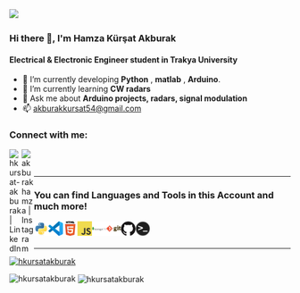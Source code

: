 

<!--
**hkursatakburak/hkursatakburak** is a ✨ _special_ ✨ repository because its `README.md` (this file) appears on your GitHub profile.

Here are some ideas to get you started:

- 🔭 I’m currently working on ...
- 🌱 I’m currently learning ...
- 👯 I’m looking to collaborate on ...
- 🤔 I’m looking for help with ...
- 💬 Ask me about ...
- 📫 How to reach me: ...
- 😄 Pronouns: ...
- ⚡ Fun fact: ...
-->
<img src="https://phils.design/arduino-icons/images/svg/flat_arduino_icon_kit.svg">

### Hi there 👋, I'm Hamza Kürşat Akburak
#### Electrical & Electronic Engineer student in Trakya University

- 🔭  I’m currently developing **Python** , **matlab** , **Arduino**.
- 🌱  I’m currently learning **CW radars**
- 💬  Ask me about **Arduino projects, radars, signal modulation**
- 📫  akburakkursat54@gmail.com
  
### Connect with me:

[<img align="left" alt="hkursat-akburak | LinkedIn" width="22px" src="https://cdn.jsdelivr.net/npm/simple-icons@v3/icons/linkedin.svg" />](https://www.linkedin.com/in/hkursat-akburak/)
[<img align="left" alt="akburakhamza | Instagram" width="22px" src="https://cdn.jsdelivr.net/npm/simple-icons@v3/icons/instagram.svg" />](https://www.instagram.com/akburakhamza/)
<br />
<br />

---


### You can find Languages and Tools in this Account and much more!

<img align="left" alt="Python" width="26px" src="https://raw.githubusercontent.com/devicons/devicon/master/icons/python/python-original.svg" />
<img align="left" alt="Visual Studio Code" width="26px" src="https://raw.githubusercontent.com/github/explore/80688e429a7d4ef2fca1e82350fe8e3517d3494d/topics/visual-studio-code/visual-studio-code.png" />
<img align="left" alt="HTML5" width="26px" src="https://raw.githubusercontent.com/github/explore/80688e429a7d4ef2fca1e82350fe8e3517d3494d/topics/html/html.png" />
<img align="left" alt="JavaScript" width="26px" src="https://raw.githubusercontent.com/github/explore/80688e429a7d4ef2fca1e82350fe8e3517d3494d/topics/javascript/javascript.png" />
<img align="left" alt="MongoDB" width="26px" src="https://raw.githubusercontent.com/github/explore/80688e429a7d4ef2fca1e82350fe8e3517d3494d/topics/mongodb/mongodb.png" />
<img align="left" alt="Git" width="26px" src="https://raw.githubusercontent.com/github/explore/80688e429a7d4ef2fca1e82350fe8e3517d3494d/topics/git/git.png" />
<img align="left" alt="GitHub" width="26px" src="https://raw.githubusercontent.com/github/explore/78df643247d429f6cc873026c0622819ad797942/topics/github/github.png" />
<img align="left" alt="Terminal" width="26px" src="https://raw.githubusercontent.com/github/explore/80688e429a7d4ef2fca1e82350fe8e3517d3494d/topics/terminal/terminal.png" />
<br />
<br />

---
<p style="width:100%"><a href="https://github.com/ryo-ma/github-profile-trophy"><img src="https://github-profile-trophy.vercel.app/?username=hkursatakburak" alt="hkursatakburak" /></a></p>
<p><img align="left" src="https://github-readme-stats.vercel.app/api/top-langs?username=hkursatakburak&show_icons=true&locale=en&layout=compact" alt="hkursatakburak" /></p>
<p>&nbsp;<img align="center" src="https://github-readme-stats.vercel.app/api?username=hkursatakburak&show_icons=true&locale=en" alt="hkursatakburak" width="50%" /></p><br />
<br />
	
